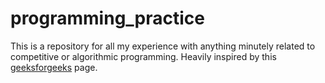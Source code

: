 # programming_practice
This is a repository for all my experience with anything minutely related to competitive or algorithmic programming. Heavily inspired by this [geeksforgeeks](https://www.geeksforgeeks.org/how-to-prepare-for-acm-icpc) page.
